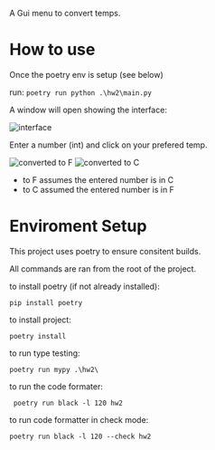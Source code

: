 A Gui menu to convert temps.

# How to use

Once the poetry env is setup (see below)

run:
```poetry run python .\hw2\main.py```

A window will open showing the interface:

![interface](images/gui.png)

Enter a number (int) and click on your prefered temp.

![converted to F](images/converted.png)
![converted to C](images/convertedtoC.png)


- to F assumes the entered number is in C
- to C assumed the entered number is in F

# Enviroment Setup

This project uses poetry to ensure consitent builds.

All commands are ran from the root of the project.

to install poetry (if not already installed): 

```pip install poetry```

to install project:

```poetry install```

to run type testing:

```poetry run mypy .\hw2\```

to run the code formater:

``` poetry run black -l 120 hw2```

to run code formatter in check mode: 

```poetry run black -l 120 --check hw2```